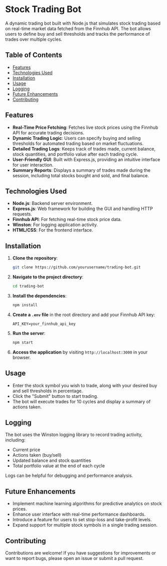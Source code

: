 # Stock Trading Bot

A dynamic trading bot built with Node.js that simulates stock trading based on real-time market data fetched from the Finnhub API. The bot allows users to define buy and sell thresholds and tracks the performance of trades over multiple cycles.

## Table of Contents
- [Features](#features)
- [Technologies Used](#technologies-used)
- [Installation](#installation)
- [Usage](#usage)
- [Logging](#logging)
- [Future Enhancements](#future-enhancements)
- [Contributing](#contributing)

## Features
- **Real-Time Price Fetching**: Fetches live stock prices using the Finnhub API for accurate trading decisions.
- **Dynamic Trading Logic**: Users can specify buying and selling thresholds for automated trading based on market fluctuations.
- **Detailed Trading Logs**: Keeps track of trades made, current balance, stock quantities, and portfolio value after each trading cycle.
- **User-Friendly GUI**: Built with Express.js, providing an intuitive interface for user interaction.
- **Summary Reports**: Displays a summary of trades made during the session, including total stocks bought and sold, and final balance.

## Technologies Used
- **Node.js**: Backend server environment.
- **Express.js**: Web framework for building the GUI and handling HTTP requests.
- **Finnhub API**: For fetching real-time stock price data.
- **Winston**: For logging application activity.
- **HTML/CSS**: For the frontend interface.

## Installation

1. **Clone the repository**:
    ```bash
    git clone https://github.com/yourusername/trading-bot.git
    ```

2. **Navigate to the project directory**:
    ```bash
    cd trading-bot
    ```

3. **Install the dependencies**:
    ```bash
    npm install
    ```

4. **Create a `.env` file** in the root directory and add your Finnhub API key:
    ```plaintext
    API_KEY=your_finnhub_api_key
    ```

5. **Run the server**:
    ```bash
    npm start
    ```

6. **Access the application** by visiting `http://localhost:3000` in your browser.

## Usage

- Enter the stock symbol you wish to trade, along with your desired buy and sell thresholds in percentage.
- Click the "Submit" button to start trading.
- The bot will execute trades for 10 cycles and display a summary of actions taken.

## Logging
The bot uses the Winston logging library to record trading activity, including:
- Current price
- Actions taken (buy/sell)
- Updated balance and stock quantities
- Total portfolio value at the end of each cycle

Logs can be helpful for debugging and performance analysis.

## Future Enhancements
- Implement machine learning algorithms for predictive analytics on stock prices.
- Enhance user interface with real-time performance dashboards.
- Introduce a feature for users to set stop-loss and take-profit levels.
- Expand support for multiple stock symbols in a single trading session.

## Contributing
Contributions are welcome! If you have suggestions for improvements or want to report bugs, please open an issue or submit a pull request.

